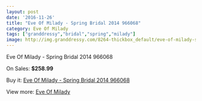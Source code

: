 ```yaml
---
layout: post
date: '2016-11-26'
title: "Eve Of Milady - Spring Bridal 2014 966068"
category: Eve Of Milady
tags: ["granddressy","bridal","spring","milady"]
image: http://img.granddressy.com/8264-thickbox_default/eve-of-milady-spring-bridal-2014-966068.jpg
---
```

Eve Of Milady - Spring Bridal 2014 966068

On Sales: **$258.99**
<a href="https://www.granddressy.com/en/eve-of-milady/7494-eve-of-milady-spring-bridal-2014-966068.html"><amp-img layout="responsive" width="600" height="600" src="//img.granddressy.com/8264-thickbox_default/eve-of-milady-spring-bridal-2014-966068.jpg" alt="Eve Of Milady - Spring Bridal 2014 966068 0" /></a>

Buy it: [Eve Of Milady - Spring Bridal 2014 966068](https://www.granddressy.com/en/eve-of-milady/7494-eve-of-milady-spring-bridal-2014-966068.html "Eve Of Milady - Spring Bridal 2014 966068")

View more: [Eve Of Milady](https://www.granddressy.com/en/44-eve-of-milady "Eve Of Milady")